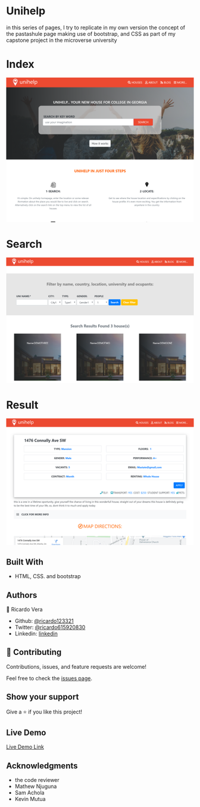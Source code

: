 # Unihelp

in this series of pages, I try to replicate in my own version the concept of the pastashule page making use of bootstrap, and CSS as part of my capstone project in the microverse university

# Index
![screenshot](./scr1.png)

# Search
![screenshot](./scr2.png)

# Result
![screenshot](./scr3.png)

## Built With

- HTML, CSS. and bootstrap

## Authors

👤 Ricardo Vera
- Github: [@ricardo123321](https://github.com/ricardo123321)
- Twitter: [@ricardo615920830](https://twitter.com/ricardo615920830)
- Linkedin: [linkedin](https://www.linkedin.com/in/ricardo-vera-7381a81a2/)

## 🤝 Contributing

Contributions, issues, and feature requests are welcome!

Feel free to check the [issues page](issues/).

## Show your support

Give a ⭐️ if you like this project!

## Live Demo
[Live Demo Link](https://raw.githack.com/ricardo123321/Unihelp/features/index.html)

## Acknowledgments

- the code reviewer
- Mathew Njuguna
- Sam Achola
- Kevin Mutua
